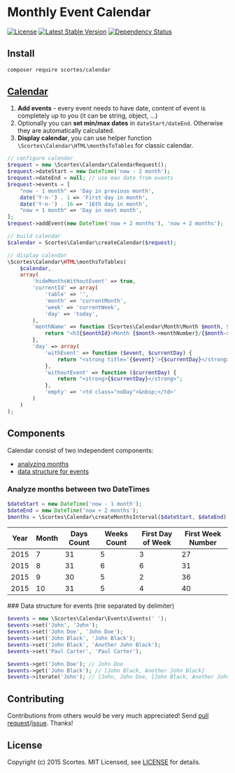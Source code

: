 
# Monthly Event Calendar

[![License](https://poser.pugx.org/scortes/calendar/license)](https://packagist.org/packages/scortes/calendar)
[![Latest Stable Version](https://poser.pugx.org/scortes/calendar/v/stable)](https://packagist.org/packages/scortes/calendar)
[![Dependency Status](https://www.versioneye.com/user/projects/55dae8d3a4d503000a000acf/badge.svg?style=flat)](https://www.versioneye.com/user/projects/55dae8d3a4d503000a000acf)

## Install

```bash
composer require scortes/calendar
```

## [Calendar](/example/index.php)

1. **Add events** - every event needs to have date, content of event is completely up to you (it can be string, object, …)
2. Optionally you can **set min/max dates** in `dateStart/dateEnd`. Otherwise they are automatically calculated.
3. **Display calendar**, you can use helper function `\Scortes\Calendar\HTML\monthsToTables` for classic calendar.

```php
// configure calendar
$request = new \Scortes\Calendar\CalendarRequest();
$request->dateStart = new DateTime('now - 2 month');
$request->dateEnd = null; // use max date from events
$request->events = [
    "now - 1 month" => 'Day in previous month',
    date('Y-n-') . 1 => 'First day in month',
    date('Y-n-') . 16 => '16th day in month',
    "now + 1 month" => 'Day in next month',
];
$request->addEvent(new DateTime('now + 2 months'), 'now + 2 months');

// build calendar
$calendar = Scortes\Calendar\createCalendar($request);

// display calendar
\Scortes\Calendar\HTML\monthsToTables(
    $calendar,
    array(
        'hideMonthsWithoutEvent' => true,
        'currentId' => array(
            'table' => '',
            'month' => 'currentMonth',
            'week' => 'currentWeek',
            'day' => 'today',
        ),
        'monthName' => function (Scortes\Calendar\Month\Month $month, $monthId) {
            return "<h3{$monthId}>Month {$month->monthNumber}/{$month->year}</h3>";
        },
        'day' => array(
            'withEvent' => function ($event, $currentDay) {
                return "<strong title='{$event}'>{$currentDay}</strong>";
            },
            'withoutEvent' => function ($currentDay) {
                return "<strong>{$currentDay}</strong>";
            },
            'empty' => '<td class="noDay">&nbsp;</td>'
        )
    )
);
```

## Components

Calendar consist of two independent components:

* [analyzing months](/example/months.php)
* [data structure for events](/example/events.php)

### Analyze months between two DateTimes

```php
$dateStart = new DateTime('now - 1 month');
$dateEnd = new DateTime('now + 2 months');
$months = \Scortes\Calendar\createMonthsInterval($dateStart, $dateEnd);
```

Year | Month | Days Count | Weeks Count | First Day of Week | First Week Number |
--- | --- | --- | --- | --- | --- |
2015 | 7 | 31 | 5 | 3 | 27 |
2015 | 8 | 31 | 6 | 6 | 31 |
2015 | 9 | 30 | 5 | 2 | 36 |
2015 | 10 | 31 | 5 | 4 | 40 |

### Data structure for events (trie separated by delimiter)

```php
$events = new \Scortes\Calendar\Events\Events(' ');
$events->set('John', 'John');
$events->set('John Doe', 'John Doe');
$events->set('John Black', 'John Black');
$events->set('John Black', 'Another John Black');
$events->set('Paul Carter', 'Paul Carter');

$events->get('John Doe'); // John Doe
$events->get('John Black'); // [John Black, Another John Black]
$events->iterate('John'); // [John, John Doe, [John Black, Another John Black]]
```

## Contributing

Contributions from others would be very much appreciated! Send 
[pull request](https://github.com/scortescz/calendar/pulls)/[issue](https://github.com/scortescz/calendar/issues). 
Thanks!

## License

Copyright (c) 2015 Scortes. MIT Licensed,
see [LICENSE](/LICENSE) for details.
